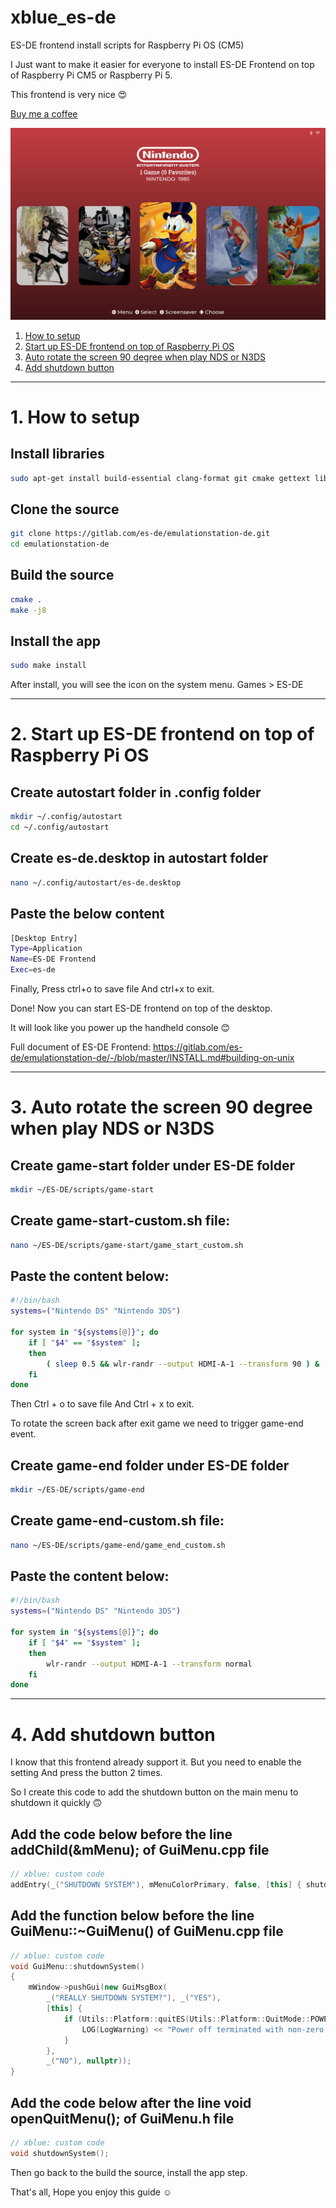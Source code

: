 # xblue_es-de
ES-DE frontend install scripts for Raspberry Pi OS (CM5)

I Just want to make it easier for everyone to install ES-DE Frontend on top of Raspberry Pi CM5 or Raspberry Pi 5.

This frontend is very nice 😍

[Buy me a coffee](https://buymeacoffee.com/xblue_diy)

![Photo](photo.png)

1. [How to setup](#1-how-to-setup)
2. [Start up ES-DE frontend on top of Raspberry Pi OS](#2-start-up-es-de-frontend-on-top-of-raspberry-pi-os)
3. [Auto rotate the screen 90 degree when play NDS or N3DS](#3-auto-rotate-the-screen-90-degree-when-play-nds-or-n3ds)
4. [Add shutdown button](#4-add-shutdown-button)

---------------------------------------------------------------------------------------------------------------------------------

# 1. How to setup

## Install libraries
```bash
sudo apt-get install build-essential clang-format git cmake gettext libharfbuzz-dev libicu-dev libsdl2-dev libavcodec-dev libavfilter-dev libavformat-dev libavutil-dev libfreeimage-dev libfreetype6-dev libgit2-dev libcurl4-openssl-dev libpugixml-dev libasound2-dev libbluetooth-dev libgl1-mesa-dev libpoppler-cpp-dev
```

## Clone the source
```bash
git clone https://gitlab.com/es-de/emulationstation-de.git
cd emulationstation-de
```

## Build the source
```bash
cmake .
make -j8
```

## Install the app
```bash
sudo make install
```

After install, you will see the icon on the system menu. Games > ES-DE

---------------------------------------------------------------------------------------------------------------------------------

# 2. Start up ES-DE frontend on top of Raspberry Pi OS

## Create autostart folder in .config folder
```bash
mkdir ~/.config/autostart
cd ~/.config/autostart
```

## Create es-de.desktop in autostart folder
```bash
nano ~/.config/autostart/es-de.desktop
```

## Paste the below content
```bash
[Desktop Entry]
Type=Application
Name=ES-DE Frontend
Exec=es-de
```

Finally, Press ctrl+o to save file And ctrl+x to exit.

Done! Now you can start ES-DE frontend on top of the desktop.

It will look like you power up the handheld console 😊

Full document of ES-DE Frontend: https://gitlab.com/es-de/emulationstation-de/-/blob/master/INSTALL.md#building-on-unix

---------------------------------------------------------------------------------------------------------------------------------

# 3. Auto rotate the screen 90 degree when play NDS or N3DS

## Create game-start folder under ES-DE folder
```bash
mkdir ~/ES-DE/scripts/game-start
```

## Create game-start-custom.sh file:
```bash
nano ~/ES-DE/scripts/game-start/game_start_custom.sh
```

## Paste the content below:
```bash
#!/bin/bash
systems=("Nintendo DS" "Nintendo 3DS")

for system in "${systems[@]}"; do
    if [ "$4" == "$system" ]; 
    then
        ( sleep 0.5 && wlr-randr --output HDMI-A-1 --transform 90 ) &
    fi
done
```

Then Ctrl + o to save file And Ctrl + x to exit.

To rotate the screen back after exit game we need to trigger game-end event.

## Create game-end folder under ES-DE folder
```bash
mkdir ~/ES-DE/scripts/game-end
```

## Create game-end-custom.sh file:
```bash
nano ~/ES-DE/scripts/game-end/game_end_custom.sh
```

## Paste the content below:
```bash
#!/bin/bash
systems=("Nintendo DS" "Nintendo 3DS")

for system in "${systems[@]}"; do
    if [ "$4" == "$system" ]; 
    then
        wlr-randr --output HDMI-A-1 --transform normal
    fi
done
```

---------------------------------------------------------------------------------------------------------------------------------

# 4. Add shutdown button

I know that this frontend already support it. But you need to enable the setting And press the button 2 times.

So I create this code to add the shutdown button on the main menu to shutdown it quickly 🙃

## Add the code below before the line addChild(&mMenu); of GuiMenu.cpp file
```c++
// xblue: custom code
addEntry(_("SHUTDOWN SYSTEM"), mMenuColorPrimary, false, [this] { shutdownSystem(); });
```
## Add the function below before the line GuiMenu::~GuiMenu() of GuiMenu.cpp file
```c++
// xblue: custom code
void GuiMenu::shutdownSystem()
{
    mWindow->pushGui(new GuiMsgBox(
        _("REALLY SHUTDOWN SYSTEM?"), _("YES"),
        [this] {
            if (Utils::Platform::quitES(Utils::Platform::QuitMode::POWEROFF) != 0) {
                LOG(LogWarning) << "Power off terminated with non-zero result!";
            }
        },
        _("NO"), nullptr));
}
```
## Add the code below after the line void openQuitMenu(); of GuiMenu.h file
```c++
// xblue: custom code
void shutdownSystem();
```

Then go back to the build the source, install the app step.

That's all, Hope you enjoy this guide ☺️
